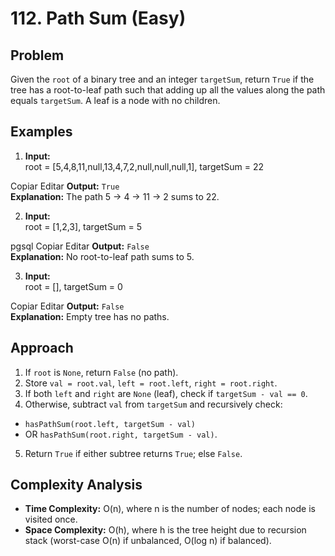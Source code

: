 # 112. Path Sum (Easy)

## Problem
Given the `root` of a binary tree and an integer `targetSum`, return `True` if the tree has a root-to-leaf path such that adding up all the values along the path equals `targetSum`. A leaf is a node with no children.

## Examples
1. **Input:**  
root = [5,4,8,11,null,13,4,7,2,null,null,null,1],
targetSum = 22

Copiar
Editar
**Output:** `True`  
**Explanation:** The path 5 → 4 → 11 → 2 sums to 22.  

2. **Input:**  
root = [1,2,3],
targetSum = 5

pgsql
Copiar
Editar
**Output:** `False`  
**Explanation:** No root-to-leaf path sums to 5.  

3. **Input:**  
root = [],
targetSum = 0

Copiar
Editar
**Output:** `False`  
**Explanation:** Empty tree has no paths.

## Approach
1. If `root` is `None`, return `False` (no path).  
2. Store `val = root.val`, `left = root.left`, `right = root.right`.  
3. If both `left` and `right` are `None` (leaf), check if `targetSum - val == 0`.  
4. Otherwise, subtract `val` from `targetSum` and recursively check:  
- `hasPathSum(root.left, targetSum - val)`  
- OR `hasPathSum(root.right, targetSum - val)`.  
5. Return `True` if either subtree returns `True`; else `False`.

## Complexity Analysis
- **Time Complexity:** O(n), where n is the number of nodes; each node is visited once.  
- **Space Complexity:** O(h), where h is the tree height due to recursion stack (worst-case O(n) if unbalanced, O(log n) if balanced).